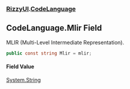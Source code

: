 ### [RizzyUI](RizzyUI 'RizzyUI').[CodeLanguage](RizzyUI.CodeLanguage 'RizzyUI.CodeLanguage')

## CodeLanguage.Mlir Field

MLIR (Multi-Level Intermediate Representation).

```csharp
public const string Mlir = mlir;
```

#### Field Value
[System.String](https://docs.microsoft.com/en-us/dotnet/api/System.String 'System.String')